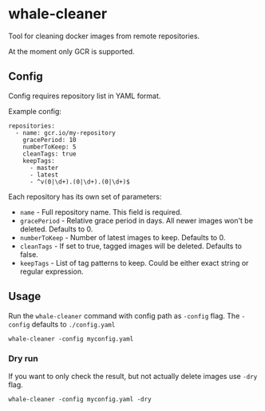 # whale-cleaner

Tool for cleaning docker images from remote repositories.

At the moment only GCR is supported.

## Config

Config requires repository list in YAML format.

Example config:

```
repositories:
  - name: gcr.io/my-repository
    gracePeriod: 10
    numberToKeep: 5
    cleanTags: true
    keepTags:
      - master
      - latest
      - ^v(0|\d+).(0|\d+).(0|\d+)$
```

Each repository has its own set of parameters:
* `name` - Full repository name. This field is required.
* `gracePeriod` - Relative grace period in days. All newer images won't be
deleted. Defaults to 0.
* `numberToKeep` - Number of latest images to keep. Defaults to 0.
* `cleanTags` - If set to true, tagged images will be deleted. Defaults to
false.
* `keepTags` - List of tag patterns to keep. Could be either exact string or
regular expression.

## Usage

Run the `whale-cleaner` command with config path as `-config` flag.
The `-config` defaults to `./config.yaml`

```
whale-cleaner -config myconfig.yaml
```

### Dry run

If you want to only check the result, but not actually delete images use
`-dry` flag.

```
whale-cleaner -config myconfig.yaml -dry
```
